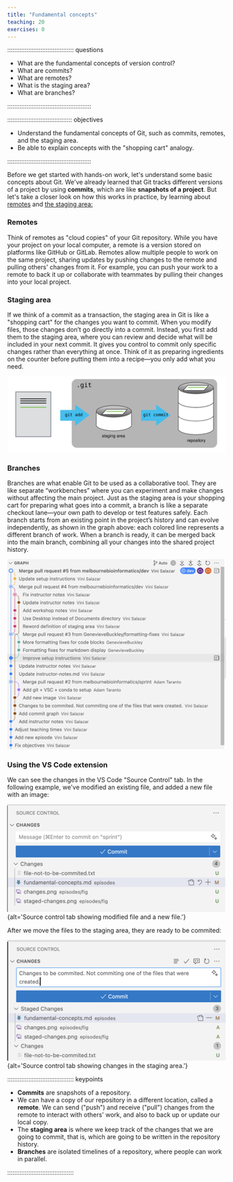 ```yaml
---
title: "Fundamental concepts"
teaching: 20
exercises: 0
---
```


:::::::::::::::::::::::::::::::::::::: questions 

- What are the fundamental concepts of version control?
- What are commits?
- What are remotes?
- What is the staging area?
- What are branches?

::::::::::::::::::::::::::::::::::::::::::::::::

::::::::::::::::::::::::::::::::::::: objectives

- Understand the fundamental concepts of Git, such as commits, remotes, and the staging area.
- Be able to explain concepts with the "shopping cart" analogy.

::::::::::::::::::::::::::::::::::::::::::::::::

Before we get started with hands-on work, let's understand some basic concepts about Git. We've already learned that Git tracks different versions of a project by using **commits**, which are like **snapshots of a project**. But let's take a closer look on how this works in practice, by learning about [remotes](../learners/reference.md#glossary) and [the staging area:](../learners/reference.md#glossary)

### Remotes
Think of remotes as "cloud copies" of your Git repository. While you have your project on your local computer, a remote is a version stored on platforms like GitHub or GitLab. Remotes allow multiple people to work on the same project, sharing updates by pushing changes to the remote and pulling others' changes from it. For example, you can push your work to a remote to back it up or collaborate with teammates by pulling their changes into your local project.

### Staging area
If we think of a commit as a transaction, the staging area in Git is like a "shopping cart" for the changes you want to commit. When you modify files, those changes don’t go directly into a commit. Instead, you first add them to the staging area, where you can review and decide what will be included in your next commit. It gives you control to commit only specific changes rather than everything at once. Think of it as preparing ingredients on the counter before putting them into a recipe—you only add what you need.

![](fig/git-staging-area.svg)

### Branches
Branches are what enable Git to be used as a collaborative tool. They are like separate “workbenches” where you can experiment and make changes without affecting the main project. Just as the staging area is your shopping cart for preparing what goes into a commit, a branch is like a separate checkout lane—your own path to develop or test features safely. Each branch starts from an existing point in the project’s history and can evolve independently, as shown in the graph above: each colored line represents a different branch of work. When a branch is ready, it can be merged back into the main branch, combining all your changes into the shared project history.

![](fig/branches-graph.png)

### Using the VS Code extension

We can see the changes in the VS Code "Source Control" tab. In the following example, we've modified an existing file, and added a new file with an image:

![](fig/changes.png){alt='Source control tab showing modified file and a new file.'}

After we move the files to the staging area, they are ready to be commited:

![](fig/staged-changes.png){alt='Source control tab showing changes in the staging area.'}


:::::::::::::::::::::::::::::::::::::: keypoints

- **Commits** are snapshots of a repository.
- We can have a copy of our repository in a different location, called a **remote**. We can send ("push") and receive ("pull") changes from the remote to interact with others' work, and also to back up or update our local copy.
- The **staging area** is where we keep track of the changes that we are going to commit, that is, which are going to be written in the repository history.
- **Branches** are isolated timelines of a repository, where people can work in parallel.

::::::::::::::::::::::::::::::::::::::
